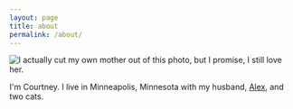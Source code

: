 ```yaml
---
layout: page
title: about
permalink: /about/
---
```


![I actually cut my own mother out of this photo, but I promise, I still love her.](/images/courtney-leans-over.jpg "Optional Title")

I'm Courtney. I live in Minneapolis, Minnesota with my husband, [Alex](http://alex.ives.mn), and two cats.